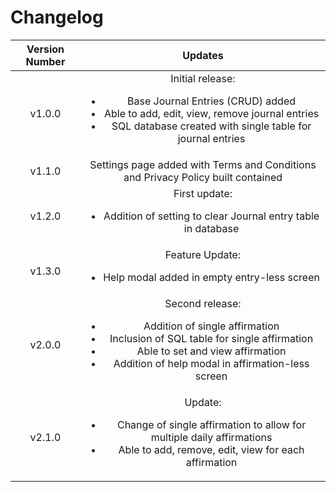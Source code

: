 # Changelog

| Version Number |                                                                                                            Updates                                                                                                            |
| :------------: | :---------------------------------------------------------------------------------------------------------------------------------------------------------------------------------------------------------------------------: |
|     v1.0.0     |              Initial release:<br><ul><li>Base Journal Entries (CRUD) added</li><li>Able to add, edit, view, remove journal entries</li><li>SQL database created with single table for journal entries</li></ul>               |
|     v1.1.0     |                                                                       Settings page added with Terms and Conditions and Privacy Policy built contained                                                                        |
|     v1.2.0     |                                                               First update: <br><ul><li>Addition of setting to clear Journal entry table in database</li></ul>                                                                |
|     v1.3.0     |                                                                       Feature Update:<br><ul><li>Help modal added in empty entry-less screen</li></ul>                                                                        |
|     v2.0.0     | Second release: <br><ul><li>Addition of single affirmation</li><li>Inclusion of SQL table for single affirmation</li><li>Able to set and view affirmation</li><li>Addition of help modal in affirmation-less screen</li></ul> |
|     v2.1.0     |                               Update: <br><ul><li>Change of single affirmation to allow for multiple daily affirmations</li><li>Able to add, remove, edit, view for each affirmation</li></ul>                                |
